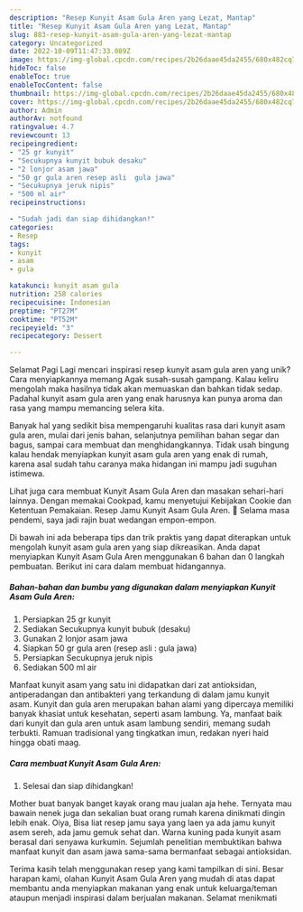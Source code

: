 ```yaml
---
description: "Resep Kunyit Asam Gula Aren yang Lezat, Mantap"
title: "Resep Kunyit Asam Gula Aren yang Lezat, Mantap"
slug: 883-resep-kunyit-asam-gula-aren-yang-lezat-mantap
category: Uncategorized
date: 2022-10-09T11:47:33.089Z
image: https://img-global.cpcdn.com/recipes/2b26daae45da2455/680x482cq70/kunyit-asam-gula-aren-foto-resep-utama.jpg
hideToc: false
enableToc: true
enableTocContent: false
thumbnail: https://img-global.cpcdn.com/recipes/2b26daae45da2455/680x482cq70/kunyit-asam-gula-aren-foto-resep-utama.jpg
cover: https://img-global.cpcdn.com/recipes/2b26daae45da2455/680x482cq70/kunyit-asam-gula-aren-foto-resep-utama.jpg
author: Admin
authorAv: notfound
ratingvalue: 4.7
reviewcount: 13
recipeingredient:
- "25 gr kunyit"
- "Secukupnya kunyit bubuk desaku"
- "2 lonjor asam jawa"
- "50 gr gula aren resep asli  gula jawa"
- "Secukupnya jeruk nipis"
- "500 ml air"
recipeinstructions:

- "Sudah jadi dan siap dihidangkan!"
categories:
- Resep
tags:
- kunyit
- asam
- gula

katakunci: kunyit asam gula 
nutrition: 258 calories
recipecuisine: Indonesian
preptime: "PT27M"
cooktime: "PT52M"
recipeyield: "3"
recipecategory: Dessert

---
```



Selamat Pagi Lagi mencari inspirasi resep kunyit asam gula aren yang unik? Cara menyiapkannya memang Agak susah-susah gampang. Kalau keliru mengolah maka hasilnya tidak akan memuaskan dan bahkan tidak sedap. Padahal kunyit asam gula aren yang enak harusnya kan punya aroma dan rasa yang mampu memancing selera kita.


Banyak hal yang sedikit bisa mempengaruhi kualitas rasa dari kunyit asam gula aren, mulai dari jenis bahan, selanjutnya pemilihan bahan segar dan bagus, sampai cara membuat dan menghidangkannya. Tidak usah bingung kalau hendak menyiapkan kunyit asam gula aren yang enak di rumah, karena asal sudah tahu caranya maka hidangan ini mampu jadi suguhan istimewa.

Lihat juga cara membuat Kunyit Asam Gula Aren dan masakan sehari-hari lainnya. Dengan memakai Cookpad, kamu menyetujui Kebijakan Cookie dan Ketentuan Pemakaian. Resep Jamu Kunyit Asam Gula Aren. 🌱 Selama masa pendemi, saya jadi rajin buat wedangan empon-empon.


Di bawah ini ada beberapa tips dan trik praktis yang dapat diterapkan untuk mengolah kunyit asam gula aren yang siap dikreasikan. Anda dapat menyiapkan Kunyit Asam Gula Aren menggunakan 6 bahan dan 0 langkah pembuatan. Berikut ini cara dalam membuat hidangannya.

<!--inarticleads1-->

##### Bahan-bahan dan bumbu yang digunakan dalam menyiapkan Kunyit Asam Gula Aren:

1. Persiapkan 25 gr kunyit
1. Sediakan Secukupnya kunyit bubuk (desaku)
1. Gunakan 2 lonjor asam jawa
1. Siapkan 50 gr gula aren (resep asli : gula jawa)
1. Persiapkan Secukupnya jeruk nipis
1. Sediakan 500 ml air


Manfaat kunyit asam yang satu ini didapatkan dari zat antioksidan, antiperadangan dan antibakteri yang terkandung di dalam jamu kunyit asam. Kunyit dan gula aren merupakan bahan alami yang dipercaya memiliki banyak khasiat untuk kesehatan, seperti asam lambung. Ya, manfaat baik dari kunyit dan gula aren untuk asam lambung sendiri, memang sudah terbukti. Ramuan tradisional yang tingkatkan imun, redakan nyeri haid hingga obati maag. 

<!--inarticleads2-->

##### Cara membuat Kunyit Asam Gula Aren:


1. Selesai dan siap dihidangkan!

Mother buat banyak banget kayak orang mau jualan aja hehe. Ternyata mau bawain nenek juga dan sekalian buat orang rumah karena dinikmati dingin lebih enak. Oiya, Bisa liat resep jamu saya yang laen ya ada jamu kunyit asem sereh, ada jamu gemuk sehat dan. Warna kuning pada kunyit asam berasal dari senyawa kurkumin. Sejumlah penelitian membuktikan bahwa manfaat kunyit dan asam jawa sama-sama bermanfaat sebagai antioksidan. 

Terima kasih telah menggunakan resep yang kami tampilkan di sini. Besar harapan kami, olahan Kunyit Asam Gula Aren yang mudah di atas dapat membantu anda menyiapkan makanan yang enak untuk keluarga/teman ataupun menjadi inspirasi dalam berjualan makanan. Selamat menikmati

